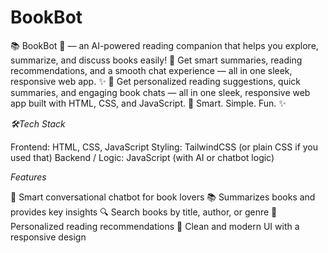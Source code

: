 # BookBot
📚 BookBot 🤖 — an AI-powered reading companion that helps you explore, summarize, and discuss books easily! 💬 Get smart summaries, reading recommendations, and a smooth chat experience — all in one sleek, responsive web app. ✨ 
 📖 Get personalized reading suggestions, quick summaries, and engaging book chats — all in one sleek, responsive web app built with HTML, CSS, and JavaScript. 🚀 Smart. Simple. Fun. ✨

*🛠️Tech Stack*

Frontend: HTML, CSS, JavaScript
Styling: TailwindCSS (or plain CSS if you used that)
Backend / Logic: JavaScript (with AI or chatbot logic)

*Features*

💬 Smart conversational chatbot for book lovers
📚 Summarizes books and provides key insights
🔍 Search books by title, author, or genre
🧭 Personalized reading recommendations
🎨 Clean and modern UI with a responsive design
